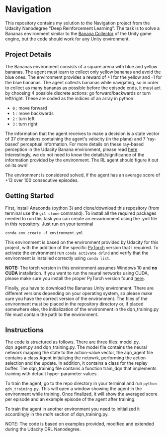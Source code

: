 # Navigation
This repository contains my solution to the Navigation project from the Udacity Nanodegree "Deep Reinforcement Learning". 
The task is to solve a Bananas environment similar to the [Banana Collector](https://github.com/Unity-Technologies/ml-agents/blob/master/docs/Learning-Environment-Examples.md#banana-collector) 
of the Unity game engine, but the code should work for any Unity environment.

## Project Details

The Bananas environment consists of a square arena with blue and yellow bananas. The agent must learn to collect only yellow bananas and avoid the blue ones. The environment provides a reward of +1 for the yellow and -1 for the blue bananas.
The agent collects bananas while navigating, so in order to collect as many bananas as possible before the episode ends, it must act by choosing 4 possible discrete actions: go forward/backwards or turn left/right. These are coded as the indices of an array in python:

* `0` : move forward
* `1` : move backwards
* `2` : turn left
* `3` : turn right

The information that the agent receives to make a decision is a state vector of 37 dimensions containing the agent's velocity (in the plane) and 7 'ray-based' perceptual information. For more details on these ray-based perception in the Udacity Banana environment, please read [here](https://github.com/Unity-Technologies/ml-agents/issues/1134).
Interestingly, we do not need to know the details/significance of the information provided by the environment. The RL agent should figure it out on its own!

The environment is considered solved, if the agent has an average score of +13 over 100 consecutive episodes.

## Getting Started

First, install Anaconda (python 3) and clone/download this repository (from terminal use the `git clone` command). To install all the required
packages needed to run this task you can create an envarionment using the .yml file in this repository. Just run on your terminal

`conda env create -f environment.yml`

This environment is based on the environment provided by Udacity for this project, with the addition of the specific [PyTorch](https://pytorch.org/) version that I required.
To activate the environment run `conda activate drlnd` and verify that the environment is installed correctly using `conda list`.

__NOTE:__ The torch version in this environment assumes Windows 10 and __no CUDA__ installation. If you want to run the neural networks using 
CUDA, please make sure you install the proper PyTorch version found [here](https://pytorch.org/get-started/locally/). 

Finally, you have to download the Bananas Unity environment. There are different versions depending on your operating system, so please make sure you have the correct version of the environment. The files of the environment must be placed in the repository directory or, if placed somewhere else, the initialization of the environment in the dqn_training.py file must contain the path to the environment.

## Instructions

The code is structured as follows. There are three files: model.py, dqn_agent.py and dqn_training.py. The model file contains the neural network mapping the state to the action-value vector, the aqn_agent file contains a class Agent initializing the netowrk, performing the action selection and the update. In addition, it contains a class for the replay buffer. The dqn_training file contains a function train_dqn that implements training with default hyper-parameter values. 

To train the agent, go to the repo directory in your terminal and run `python qdn_training.py`. This will open a window showing the agent in the environment while training. Once finalized, it will show the averaged score per episode and an example episode of the agent after training. 

To train the agent in another environment you need to initialized it accordingly in the _main_ section of dqn_training.py.

NOTE: The code is based on examples provided, modified and extended during the Udacity DRL Nanodegree.
